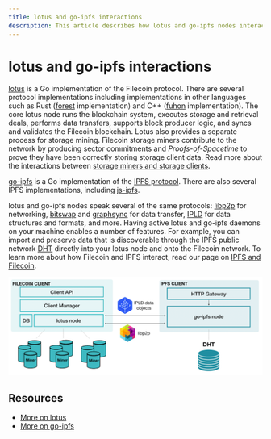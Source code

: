 ```yaml
---
title: lotus and go-ipfs interactions
description: This article describes how lotus and go-ipfs nodes interact in general, with links to further resources.
---
```


# lotus and go-ipfs interactions

[lotus](https://github.com/filecoin-project/lotus) is a Go implementation of the Filecoin protocol. There are several protocol implementations including implementations in other languages such as Rust ([forest](https://github.com/chainsafe/forest) implementation) and C++ ([fuhon](https://github.com/filecoin-project/cpp-filecoin) implementation). The core lotus node runs the blockchain system, executes storage and retrieval deals, performs data transfers, supports block producer logic, and syncs and validates the Filecoin blockchain. Lotus also provides a separate process for storage mining. Filecoin storage miners contribute to the network by producing sector commitments and _Proofs-of-Spacetime_ to prove they have been correctly storing storage client data. Read more about the interactions between [storage miners and storage clients](../../../about-filecoin/what-is-filecoin.md).

[go-ipfs](https://github.com/ipfs/go-ipfs) is a Go implementation of the [IPFS protocol](https://ipfs.io). There are also several IPFS implementations, including [js-ipfs](https://github.com/ipfs/js-ipfs).

lotus and go-ipfs nodes speak several of the same protocols: [libp2p](https://libp2p.io/) for networking, [bitswap](https://docs.ipfs.io/concepts/bitswap/#bitswap) and [graphsync](https://github.com/ipld/specs/blob/master/block-layer/graphsync/graphsync.md) for data transfer, [IPLD](https://ipld.io/) for data structures and formats, and more. Having active lotus and go-ipfs daemons on your machine enables a number of features. For example, you can import and preserve data that is discoverable through the IPFS public network [DHT](https://docs.ipfs.io/concepts/dht/#distributed-hash-tables-dhts) directly into your lotus node and onto the Filecoin network. To learn more about how Filecoin and IPFS interact, read our page on [IPFS and Filecoin](../../../about-filecoin/ipfs-and-filecoin.md).

![IPFS and Filecoin nodes interact with each other via libp2p and IPLD, among other protocols.](./images/ipfs-filecoin.png)

## Resources

- [More on lotus](https://lotu.sh/)
- [More on go-ipfs](https://docs.ipfs.io)
